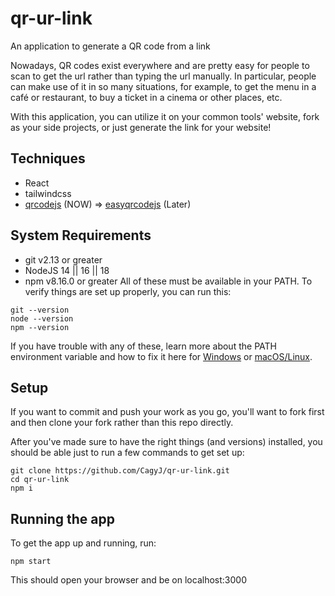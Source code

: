 # qr-ur-link
An application to generate a QR code from a link

Nowadays, QR codes exist everywhere and are pretty easy for people to scan to get the url rather than typing the url manually. In particular, people can make use of it in so many situations, for example, to get the menu in a café or restaurant, to buy a ticket in a cinema or other places, etc.

With this application, you can utilize it on your common tools' website, fork as your side projects, or just generate the link for your website!

## Techniques
- React
- tailwindcss
- [qrcodejs](https://github.com/davidshimjs/qrcodejs) (NOW) => [easyqrcodejs](https://www.npmjs.com/package/easyqrcodejs) (Later)

## System Requirements
- git v2.13 or greater
- NodeJS 14 || 16 || 18
- npm v8.16.0 or greater
All of these must be available in your PATH. To verify things are set up properly, you can run this:

```
git --version
node --version
npm --version
```

If you have trouble with any of these, learn more about the PATH environment variable and how to fix it here for [Windows](https://www.howtogeek.com/118594/how-to-edit-your-system-path-for-easy-command-line-access/) or [macOS/Linux](https://stackoverflow.com/questions/24306398/how-to-add-mongo-commands-to-path-on-mac-osx/24322978#24322978).

## Setup
If you want to commit and push your work as you go, you'll want to fork first and then clone your fork rather than this repo directly.

After you've made sure to have the right things (and versions) installed, you should be able just to run a few commands to get set up:

```
git clone https://github.com/CagyJ/qr-ur-link.git
cd qr-ur-link
npm i
```

## Running the app
To get the app up and running, run:
```
npm start
```
This should open your browser and be on localhost:3000